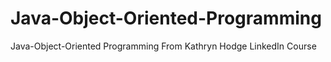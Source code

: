# Java-Object-Oriented-Programming
Java-Object-Oriented Programming From Kathryn Hodge LinkedIn Course
